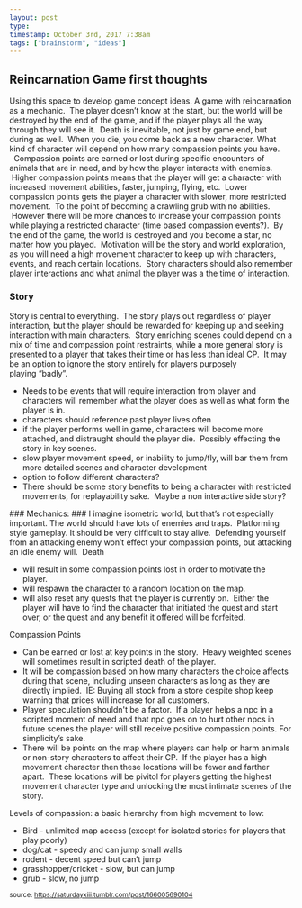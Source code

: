 ```yaml
---
layout: post
type: 
timestamp: October 3rd, 2017 7:38am
tags: ["brainstorm", "ideas"]
---
```

## Reincarnation Game first thoughts ##
Using this space to develop game concept ideas.
A game with reincarnation as a mechanic.  The player doesn’t know at the start, but the world will be destroyed by the end of the game, and if the player plays all the way through they will see it.  Death is inevitable, not just by game end, but during as well.  When you die, you come back as a new character. What kind of character will depend on how many compassion points you have.
  Compassion points are earned or lost during specific encounters of animals that are in need, and by how the player interacts with enemies.  Higher compassion points means that the player will get a character with increased movement abilities, faster, jumping, flying, etc.  Lower compassion points gets the player a character with slower, more restricted movement.  To the point of becoming a crawling grub with no abilities.  However there will be more chances to increase your compassion points while playing a restricted character (time based compassion events?).  By the end of the game, the world is destroyed and you become a star, no matter how you played. 
Motivation will be the story and world exploration, as you will need a high movement character to keep up with characters, events, and reach certain locations.  Story characters should also remember player interactions and what animal the player was a the time of interaction.
### Story ###
Story is central to everything.  The story plays out regardless of player interaction, but the player should be rewarded for keeping up and seeking interaction with main characters.  Story enriching scenes could depend on a mix of time and compassion point restraints, while a more general story is presented to a player that takes their time or has less than ideal CP.  It may be an option to ignore the story entirely for players purposely playing “badly”.
<ul><li>Needs to be events that will require interaction from player and characters will remember what the player does as well as what form the player is in.</li><li>characters should reference past player lives often</li><li>if the player performs well in game, characters will become more attached, and distraught should the player die.  Possibly effecting the story in key scenes.</li><li>slow player movement speed, or inability to jump/fly, will bar them from more detailed scenes and character development</li><li>option to follow different characters?</li><li>There should be some story benefits to being a character with restricted movements, for replayability sake.  Maybe a non interactive side story?</li></ul>### Mechanics: ###
I imagine isometric world, but that’s not especially important.
The world should have lots of enemies and traps.  Platforming style gameplay. It should be very difficult to stay alive.  Defending yourself from an attacking enemy won’t effect your compassion points, but attacking an idle enemy will. 
Death 
<ul><li>will result in some compassion points lost in order to motivate the player. </li><li>will respawn the character to a random location on the map.</li><li>will also reset any quests that the player is currently on.  Either the player will have to find the character that initiated the quest and start over, or the quest and any benefit it offered will be forfeited.<br/></li></ul>
Compassion Points 
<ul><li>Can be earned or lost at key points in the story.  Heavy weighted scenes will sometimes result in scripted death of the player.</li><li>It will be compassion based on how many characters the choice affects during that scene, including unseen characters as long as they are directly implied.  IE: Buying all stock from a store despite shop keep warning that prices will increase for all customers.</li><li>Player speculation shouldn't be a factor.  If a player helps a npc in a scripted moment of need and that npc goes on to hurt other npcs in future scenes the player will still receive positive compassion points. For simplicity’s sake.<br/></li><li>There will be points on the map where players can help or harm animals or non-story characters to affect their CP.  If the player has a high movement character then these locations will be fewer and farther apart.  These locations will be pivitol for players getting the highest movement character type and unlocking the most intimate scenes of the story.</li></ul>
Levels of compassion: a basic hierarchy from high movement to low:
<ul><li>Bird - unlimited map access (except for isolated stories for players that play poorly)<br/></li><li>dog/cat - speedy and can jump small walls</li><li>rodent - decent speed but can’t jump</li><li>grasshopper/cricket - slow, but can jump</li><li>grub - slow, no jump</li></ul>
  
<small>source: https://saturdayxiii.tumblr.com/post/166005690104</small>